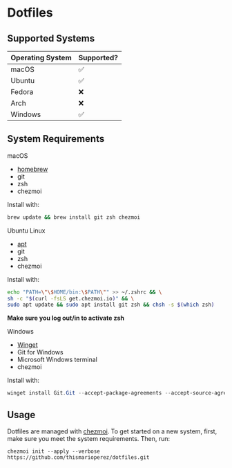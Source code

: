 # Dotfiles

## Supported Systems

| Operating System | Supported? |
| ---------------- | ---------- |
| macOS            | ✅         |
| Ubuntu           | ✅         |
| Fedora           | ❌         |
| Arch             | ❌         |
| Windows          | ✅         |

## System Requirements

macOS

-   [homebrew](https://brew.sh/)
-   git
-   zsh
-   chezmoi

Install with:

```sh
brew update && brew install git zsh chezmoi
```

Ubuntu Linux

-   [apt](https://wiki.debian.org/Apt)
-   git
-   zsh
-   chezmoi

Install with:

```sh
echo "PATH=\"\$HOME/bin:\$PATH\"" >> ~/.zshrc && \
sh -c "$(curl -fsLS get.chezmoi.io)" && \
sudo apt update && sudo apt install git zsh && chsh -s $(which zsh)
```

**Make sure you log out/in to activate zsh**

Windows

-   [Winget](https://github.com/microsoft/winget-cli)
-   Git for Windows
-   Microsoft Windows terminal
-   chezmoi

Install with:

```ps1
winget install Git.Git --accept-package-agreements --accept-source-agreements ; winget install Microsoft.WindowsTerminal --accept-package-agreements --accept-source-agreements ; winget install twpayne.chezmoi --accept-package-agreements --accept-source-agreements ; winget install Microsoft.PowerShell --accept-package-agreements --accept-source-agreements ;
```

## Usage

Dotfiles are managed with [chezmoi](https://www.chezmoi.io/).
To get started on a new system, first, make sure you meet the system requirements. Then, run:

```
chezmoi init --apply --verbose https://github.com/thismarioperez/dotfiles.git
```
